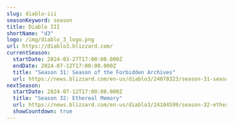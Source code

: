 ```yaml
---
slug: diablo-iii
seasonKeyword: season
title: Diablo III
shortName: "d3"
logo: /img/diablo_3_logo.png
url: https://diablo3.blizzard.com/
currentSeason:
  startDate: 2024-03-27T17:00:00.000Z
  endDate: 2024-07-12T17:00:00.000Z
  title: "Season 31: Season of the Forbidden Archives"
  url: https://news.blizzard.com/en-us/diablo3/24078323/season-31-season-of-the-forbidden-archives-now-live
nextSeason:
  startDate: 2024-07-12T17:00:00.000Z
  title: "Season 32: Ethereal Memory"
  url: https://news.blizzard.com/en-us/diablo3/24104599/season-32-ethereal-memory-preview
  showCountdown: true
---
```

